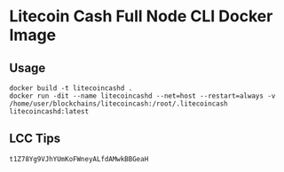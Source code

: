# Litecoin Cash Full Node CLI Docker Image

## Usage

```
docker build -t litecoincashd .
docker run -dit --name litecoincashd --net=host --restart=always -v /home/user/blockchains/litecoincash:/root/.litecoincash litecoincashd:latest
```

## LCC Tips
```
t1Z78Yg9VJhYUmKoFWneyALfdAMwkBBGeaH
```
